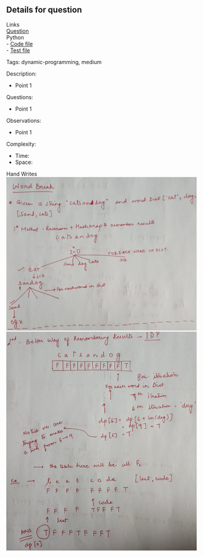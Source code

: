 ## Details for question

Links   
[Question](https://leetcode.com/problems/word-break/description/?envType=study-plan-v2&envId=top-interview-150) <br>
Python  
    - [Code file](lc139_word_break.py)  
    - [Test file](lc139_word_break_test.py)

Tags: dynamic-programming, medium

Description:

- Point 1

Questions:

- Point 1

Observations:

- Point 1

Complexity:

- Time:
- Space:

Hand Writes
![alt text](../../images/lc139_wb1.jpeg "Word Break Recursion")
![alt text](../../images/lc_139_wb2.jpeg "Word Break DP")